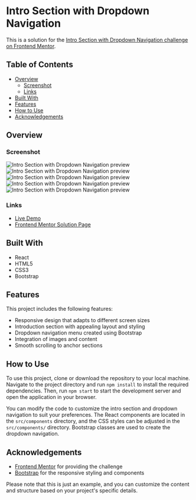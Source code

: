 # Intro Section with Dropdown Navigation

This is a solution for the [Intro Section with Dropdown Navigation challenge on Frontend Mentor](https://www.frontendmentor.io/challenges/intro-section-with-dropdown-navigation-ryaPetHE5).

## Table of Contents

- [Overview](#overview)
    - [Screenshot](#screenshot)
    - [Links](#links)
- [Built With](#built-with)
- [Features](#features)
- [How to Use](#how-to-use)
- [Acknowledgements](#acknowledgements)

## Overview

### Screenshot

![Intro Section with Dropdown Navigation preview](./src/design/desktop-design.jpg)
![Intro Section with Dropdown Navigation preview](./src/design/active-states.jpg)
![Intro Section with Dropdown Navigation preview](./src/design/mobile-design.jpg)
![Intro Section with Dropdown Navigation preview](./src/design/mobile-menu-expanded.jpg)
![Intro Section with Dropdown Navigation preview](./src/design/mobile-menu-collapsed.jpg)

### Links

- [Live Demo](https://vaqueraoscar0.github.io/Frontendmentor.io-intro-section-navigation)
- [Frontend Mentor Solution Page](https://www.frontendmentor.io/solutions/intro-section-with-dropdown-navigation-using-react-bootstrap-htmlcss-X0M_gUdUW)

## Built With

- React
- HTML5
- CSS3
- Bootstrap

## Features

This project includes the following features:

- Responsive design that adapts to different screen sizes
- Introduction section with appealing layout and styling
- Dropdown navigation menu created using Bootstrap
- Integration of images and content
- Smooth scrolling to anchor sections

## How to Use

To use this project, clone or download the repository to your local machine. Navigate to the project directory and run `npm install` to install the required dependencies. Then, run `npm start` to start the development server and open the application in your browser.

You can modify the code to customize the intro section and dropdown navigation to suit your preferences. The React components are located in the `src/components` directory, and the CSS styles can be adjusted in the `src/components/` directory. Bootstrap classes are used to create the dropdown navigation.

## Acknowledgements

- [Frontend Mentor](https://www.frontendmentor.io) for providing the challenge
- [Bootstrap](https://getbootstrap.com) for the responsive styling and components

Please note that this is just an example, and you can customize the content and structure based on your project's specific details.